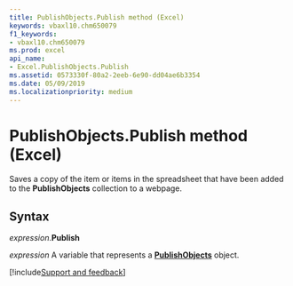 ```yaml
---
title: PublishObjects.Publish method (Excel)
keywords: vbaxl10.chm650079
f1_keywords:
- vbaxl10.chm650079
ms.prod: excel
api_name:
- Excel.PublishObjects.Publish
ms.assetid: 0573330f-80a2-2eeb-6e90-dd04ae6b3354
ms.date: 05/09/2019
ms.localizationpriority: medium
---
```



# PublishObjects.Publish method (Excel)

Saves a copy of the item or items in the spreadsheet that have been added to the **PublishObjects** collection to a webpage.


## Syntax

_expression_.**Publish**

_expression_ A variable that represents a **[PublishObjects](Excel.PublishObjects.md)** object.



[!include[Support and feedback](~/includes/feedback-boilerplate.md)]
